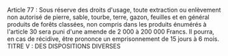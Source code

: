 Article 77 : Sous réserve des droits d'usage, toute extraction ou
enlèvement non autorisé de pierre, sable, tourbe, terre, gazon, feuilles
et en général produits de forêts classées, non compris dans les produits
énumérés à l'article 30 sera puni d'une amende de 2 000 à 200 000
Francs. Il pourra, en cas de récidive, être prononce un emprisonnement
de 15 jours à 6 mois.
TITRE V : DES DISPOSITIONS DIVERSES